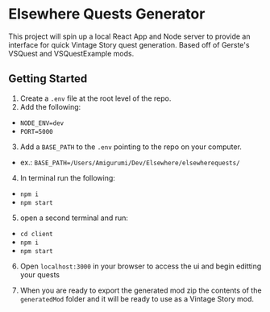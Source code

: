 # Elsewhere Quests Generator

This project will spin up a local React App and Node server to provide an interface for quick Vintage Story quest generation. Based off of Gerste's VSQuest and VSQuestExample mods.

## Getting Started

1) Create a `.env` file at the root level of the repo.
2) Add the following:

- `NODE_ENV=dev`
- `PORT=5000`

3) Add a `BASE_PATH` to the `.env` pointing to the repo on your computer.

- ex.: `BASE_PATH=/Users/Amigurumi/Dev/Elsewhere/elsewherequests/`

4) In terminal run the following:

- `npm i`
- `npm start`

5) open a second terminal and run:

- `cd client`
- `npm i`
- `npm start`

6) Open `localhost:3000` in your browser to access the ui and begin editting your quests

7) When you are ready to export the generated mod zip the contents of the `generatedMod` folder and it will be ready to use as a Vintage Story mod.

